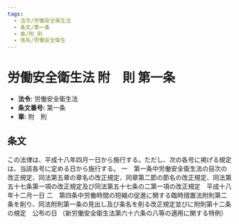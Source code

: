 ```yaml
---
tags:
  - 法令/労働安全衛生法
  - 条文/第一条
  - 章/附_則
  - 体系/労働安全衛生
---
```

# 労働安全衛生法 附　則 第一条

- **法令:** 労働安全衛生法
- **条文番号:** 第一条
- **章:** 附　則

## 条文
この法律は、平成十八年四月一日から施行する。ただし、次の各号に掲げる規定は、当該各号に定める日から施行する。
一　第一条中労働安全衛生法の目次の改正規定、同法第五章の章名の改正規定、同章第二節の節名の改正規定、同法第五十七条第一項の改正規定及び同法第五十七条の二第一項の改正規定　平成十八年十二月一日
二　第四条中労働時間の短縮の促進に関する臨時措置法附則第二条を削り、同法附則第一条の見出し及び条名を削る改正規定並びに附則第十二条の規定　公布の日
（新労働安全衛生法第六十六条の八等の適用に関する特例）

